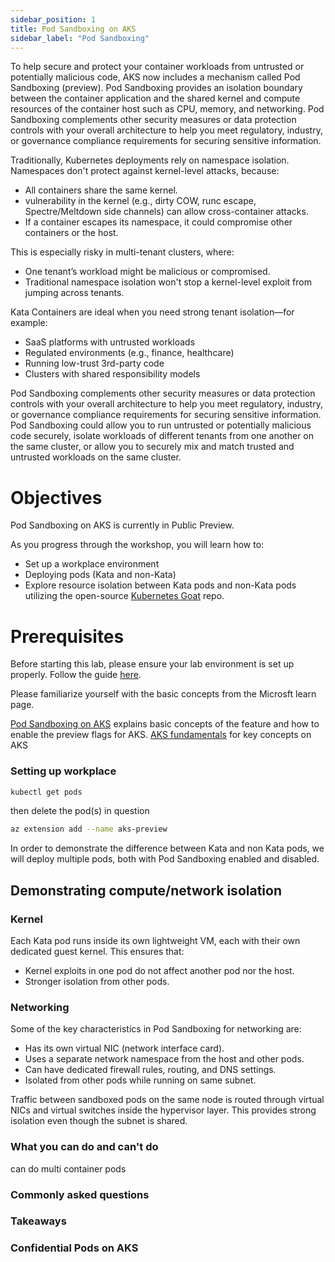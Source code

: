 ```yaml
---
sidebar_position: 1
title: Pod Sandboxing on AKS
sidebar_label: "Pod Sandboxing"
---
```


To help secure and protect your container workloads from untrusted or potentially malicious code, AKS now includes a mechanism called Pod Sandboxing (preview). Pod Sandboxing provides an isolation boundary between the container application and the shared kernel and compute resources of the container host such as CPU, memory, and networking. Pod Sandboxing complements other security measures or data protection controls with your overall architecture to help you meet regulatory, industry, or governance compliance requirements for securing sensitive information.

Traditionally, Kubernetes deployments rely on namespace isolation. Namespaces don't protect against kernel-level attacks, because:

- All containers share the same kernel.
- vulnerability in the kernel (e.g., dirty COW, runc escape, Spectre/Meltdown side channels) can allow cross-container attacks.
- If a container escapes its namespace, it could compromise other containers or the host.

This is especially risky in multi-tenant clusters, where:

- One tenant’s workload might be malicious or compromised.
- Traditional namespace isolation won't stop a kernel-level exploit from jumping across tenants.

Kata Containers are ideal when you need strong tenant isolation—for example:

- SaaS platforms with untrusted workloads
- Regulated environments (e.g., finance, healthcare)
- Running low-trust 3rd-party code
- Clusters with shared responsibility models

Pod Sandboxing complements other security measures or data protection controls with your overall architecture to help you meet regulatory, industry, or governance compliance requirements for securing sensitive information. Pod Sandboxing could allow you to run untrusted or potentially malicious code securely, isolate workloads of different tenants from one another on the same cluster, or allow you to securely mix and match trusted and untrusted workloads on the same cluster. 

# Objectives

Pod Sandboxing on AKS is currently in Public Preview.

As you progress through the workshop, you will learn how to:

- Set up a workplace environment
- Deploying pods (Kata and non-Kata)
- Explore resource isolation between Kata pods and non-Kata pods utilizing the open-source [Kubernetes Goat](https://madhuakula.com/kubernetes-goat/) repo.

# Prerequisites

Before starting this lab, please ensure your lab environment is set up properly. Follow the guide [here](https://azure-samples.github.io/aks-labs/docs/getting-started/setting-up-lab-environment/).

Please familiarize yourself with the basic concepts from the Microsft learn page.

[Pod Sandboxing on AKS](https://learn.microsoft.com/en-us/azure/aks/use-pod-sandboxing) explains basic concepts of the feature and how to enable the preview flags for AKS.
[AKS fundamentals](https://azure-samples.github.io/aks-labs/docs/getting-started/k8s-aks-fundamentals) for key concepts on AKS

### Setting up workplace

```bash
kubectl get pods
```

then delete the pod(s) in question

```bash
az extension add --name aks-preview
```

In order to demonstrate the difference between Kata and non Kata pods, we will deploy multiple pods, both with Pod Sandboxing enabled and disabled.

## Demonstrating compute/network isolation

### Kernel

Each Kata pod runs inside its own lightweight VM, each with their own dedicated guest kernel. This ensures that:

- Kernel exploits in one pod do not affect another pod nor the host.
- Stronger isolation from other pods.

### Networking

Some of the key characteristics in Pod Sandboxing for networking are:

- Has its own virtual NIC (network interface card).
- Uses a separate network namespace from the host and other pods.
- Can have dedicated firewall rules, routing, and DNS settings.
- Isolated from other pods while running on same subnet.

Traffic between sandboxed pods on the same node is routed through virtual NICs and virtual switches inside the hypervisor layer. This provides strong isolation even though the subnet is shared.

### What you can do and can't do 

can do multi container pods

### Commonly asked questions

### Takeaways

### Confidential Pods on AKS


